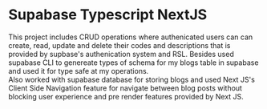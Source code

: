 
# Supabase Typescript NextJS

This project includes CRUD
operations where authenicated users can
can create, read, update and delete their codes and descriptions that is provided
by supbase's authenication system and RSL.
Besides used supabase CLI to genereate types of schema for
my blogs table in supabase and used it for type safe at my operations.  
Also worked with supabase database for storing blogs
and used Next JS's Client Side Navigation 
feature for navigate between 
blog posts without blocking user experience 
and pre render features provided by Next JS.

